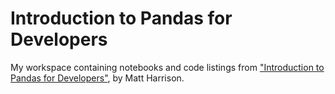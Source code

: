 # Introduction to Pandas for Developers

My workspace containing notebooks and code listings from
["Introduction to Pandas for
Developers"](http://shop.oreilly.com/product/0636920047537.do),
by Matt Harrison.

